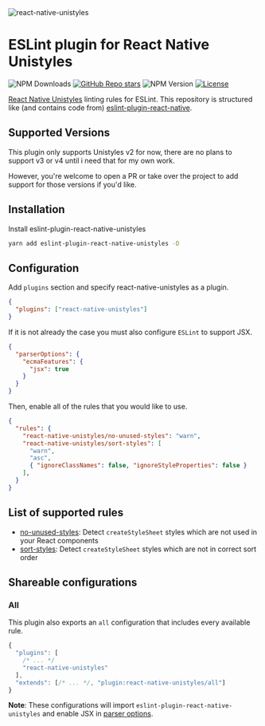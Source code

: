 <img alt="react-native-unistyles" src="assets/banner.png">

# ESLint plugin for React Native Unistyles

![NPM Downloads](https://img.shields.io/npm/d18m/eslint-plugin-react-native-unistyles) [![GitHub Repo stars](https://img.shields.io/github/stars/RodSarhan/eslint-plugin-react-native-unistyles?style=social)](https://github.com/RodSarhan/eslint-plugin-react-native-unistyles) ![NPM Version](https://img.shields.io/npm/v/eslint-plugin-react-native-unistyles) [![License](https://img.shields.io/github/license/RodSarhan/eslint-plugin-react-native-unistyles)](https://github.com/RodSarhan/eslint-plugin-react-native-unistyles/blob/main/LICENSE)

[React Native Unistyles](https://github.com/jpudysz/react-native-unistyles) linting rules for ESLint. This repository is structured like (and contains code from) [eslint-plugin-react-native](https://github.com/Intellicode/eslint-plugin-react-native).

## Supported Versions

This plugin only supports Unistyles v2 for now, there are no plans to support v3 or v4 until i need that for my own work.

However, you're welcome to open a PR or take over the project to add support for those versions if you'd like.

## Installation

Install eslint-plugin-react-native-unistyles

```sh
yarn add eslint-plugin-react-native-unistyles -D
```

## Configuration

Add `plugins` section and specify react-native-unistyles as a plugin.

```json
{
  "plugins": ["react-native-unistyles"]
}
```

If it is not already the case you must also configure `ESLint` to support JSX.

```json
{
  "parserOptions": {
    "ecmaFeatures": {
      "jsx": true
    }
  }
}
```

Then, enable all of the rules that you would like to use.

```json
{
  "rules": {
    "react-native-unistyles/no-unused-styles": "warn",
    "react-native-unistyles/sort-styles": [
      "warn",
      "asc",
      { "ignoreClassNames": false, "ignoreStyleProperties": false }
    ],
  }
}
```

## List of supported rules

- [no-unused-styles](docs/rules/no-unused-styles.md): Detect `createStyleSheet` styles which are not used in your React components
- [sort-styles](docs/rules/sort-styles.md): Detect `createStyleSheet` styles which are not in correct sort order

## Shareable configurations

### All

This plugin also exports an `all` configuration that includes every available rule.

```js
{
  "plugins": [
    /* ... */
    "react-native-unistyles"
  ],
  "extends": [/* ... */, "plugin:react-native-unistyles/all"]
}
```

**Note**: These configurations will import `eslint-plugin-react-native-unistyles` and enable JSX in [parser options](http://eslint.org/docs/user-guide/configuring#specifying-parser-options).
